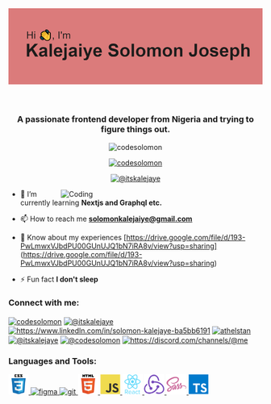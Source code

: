 <header> <img src="/header.png" alt="codesolomon"></header>

<h3 align="center">A passionate frontend developer from Nigeria and trying to figure things out.</h3>

<p align="center"> <img src="https://komarev.com/ghpvc/?username=codesolomon&label=Profile%20views&color=0e75b6&style=flat" alt="codesolomon" /> </p>

<p align="center"> <a href="https://github.com/ryo-ma/github-profile-trophy"><img src="https://github-profile-trophy.vercel.app/?username=codesolomon" alt="codesolomon" /></a> </p>

<p align="center"> <a href="https://twitter.com/@itskalejaye" target="blank"><img src="https://img.shields.io/twitter/follow/@itskalejaye?logo=twitter&style=for-the-badge" alt="@itskalejaye" /></a> </p>

<img align="right" alt="Coding" width="400" src="https://cdn.dribbble.com/users/2646423/screenshots/5507196/computer.gif" />


- 🌱 I’m currently learning **Nextjs and Graphql etc.**

- 📫 How to reach me **solomonkalejaiye@gmail.com**

- 📄 Know about my experiences [https://drive.google.com/file/d/193-PwLmwxVJbdPU00GUnUJQ1bN7iRA8v/view?usp=sharing]
(https://drive.google.com/file/d/193-PwLmwxVJbdPU00GUnUJQ1bN7iRA8v/view?usp=sharing)


- ⚡ Fun fact **I don't sleep**

<h3 align="left">Connect with me:</h3>
<p align="left">
<a href="https://codepen.io/codesolomon" target="blank"><img align="center" src="https://raw.githubusercontent.com/rahuldkjain/github-profile-readme-generator/master/src/images/icons/Social/codepen.svg" alt="codesolomon" height="30" width="40" /></a>
<a href="https://twitter.com/@itskalejaye" target="blank"><img align="center" src="https://raw.githubusercontent.com/rahuldkjain/github-profile-readme-generator/master/src/images/icons/Social/twitter.svg" alt="@itskalejaye" height="30" width="40" /></a>
<a href="https://linkedin.com/in/https://www.linkedln.com/in/solomon-kalejaye-ba5bb6191" target="blank"><img align="center" src="https://raw.githubusercontent.com/rahuldkjain/github-profile-readme-generator/master/src/images/icons/Social/linked-in-alt.svg" alt="https://www.linkedln.com/in/solomon-kalejaye-ba5bb6191" height="30" width="40" /></a>
<a href="https://codesandbox.com/athelstan" target="blank"><img align="center" src="https://raw.githubusercontent.com/rahuldkjain/github-profile-readme-generator/master/src/images/icons/Social/codesandbox.svg" alt="athelstan" height="30" width="40" /></a>
<a href="https://instagram.com/@itskalejaye" target="blank"><img align="center" src="https://raw.githubusercontent.com/rahuldkjain/github-profile-readme-generator/master/src/images/icons/Social/instagram.svg" alt="@itskalejaye" height="30" width="40" /></a>
<a href="https://hashnode.com/@codesolomon" target="blank"><img align="center" src="https://raw.githubusercontent.com/rahuldkjain/github-profile-readme-generator/master/src/images/icons/Social/hashnode.svg" alt="@codesolomon" height="30" width="40" /></a>
<a href="https://discord.gg/https://discord.com/channels/@me" target="blank"><img align="center" src="https://raw.githubusercontent.com/rahuldkjain/github-profile-readme-generator/master/src/images/icons/Social/discord.svg" alt="https://discord.com/channels/@me" height="30" width="40" /></a>
</p>

<h3 align="left">Languages and Tools:</h3>
<p align="left"> <a href="https://www.w3schools.com/css/" target="_blank" rel="noreferrer"> <img src="https://raw.githubusercontent.com/devicons/devicon/master/icons/css3/css3-original-wordmark.svg" alt="css3" width="40" height="40"/> </a> <a href="https://www.figma.com/" target="_blank" rel="noreferrer"> <img src="https://www.vectorlogo.zone/logos/figma/figma-icon.svg" alt="figma" width="40" height="40"/> </a> <a href="https://git-scm.com/" target="_blank" rel="noreferrer"> <img src="https://www.vectorlogo.zone/logos/git-scm/git-scm-icon.svg" alt="git" width="40" height="40"/> </a> <a href="https://www.w3.org/html/" target="_blank" rel="noreferrer"> <img src="https://raw.githubusercontent.com/devicons/devicon/master/icons/html5/html5-original-wordmark.svg" alt="html5" width="40" height="40"/> </a> <a href="https://developer.mozilla.org/en-US/docs/Web/JavaScript" target="_blank" rel="noreferrer"> <img src="https://raw.githubusercontent.com/devicons/devicon/master/icons/javascript/javascript-original.svg" alt="javascript" width="40" height="40"/> </a> <a href="https://reactjs.org/" target="_blank" rel="noreferrer"> <img src="https://raw.githubusercontent.com/devicons/devicon/master/icons/react/react-original-wordmark.svg" alt="react" width="40" height="40"/> </a> <a href="https://redux.js.org" target="_blank" rel="noreferrer"> <img src="https://raw.githubusercontent.com/devicons/devicon/master/icons/redux/redux-original.svg" alt="redux" width="40" height="40"/> </a> <a href="https://sass-lang.com" target="_blank" rel="noreferrer"> <img src="https://raw.githubusercontent.com/devicons/devicon/master/icons/sass/sass-original.svg" alt="sass" width="40" height="40"/> </a> <a href="https://www.typescriptlang.org/" target="_blank" rel="noreferrer"> <img src="https://raw.githubusercontent.com/devicons/devicon/master/icons/typescript/typescript-original.svg" alt="typescript" width="40" height="40"/> </a> </p>



<!-- <p>&nbsp;<img align="right" src="https://github-readme-stats.vercel.app/api?username=codesolomon&show_icons=true&locale=en" alt="codesolomon" /></p> -->

